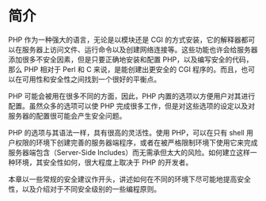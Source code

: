 简介
====

PHP 作为一种强大的语言，无论是以模块还是 CGI
的方式安装，它的解释器都可以在服务器上访问文件、运行命令以及创建网络连接等。这些功能也许会给服务器添加很多不安全因素，但是只要正确地安装和配置
PHP，以及编写安全的代码，那么 PHP 相对于 Perl 和 C
来说，是能创建出更安全的 CGI
程序的。而且，也可以在可用性和安全性之间找到一个很好的平衡点。

PHP 可能会被用在很多不同的方面，因此，PHP
内置的选项以方便用户对其进行配置。虽然众多的选项可以使 PHP
完成很多工作，但是对这些选项的设定以及对服务器的配置很可能会产生安全问题。

PHP 的选项与其语法一样，具有很高的灵活性。使用 PHP，可以在只有 shell
用户权限的环境下创建完善的服务器端程序，或者在被严格限制环境下使用它来完成服务器端包含（Server-Side
Includes）而无需承但太大的风险。如何建立这样一种环境，其安全性如何，很大程度上取决于
PHP 的开发者。

本章以一些常规的安全建议作开头，讲述如何在不同的环境下尽可能地提高安全性，以及介绍对于不同安全级别的一些编程原则。
